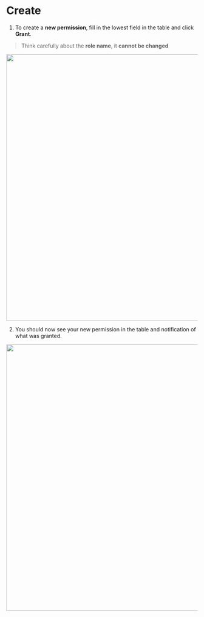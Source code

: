 # Create

1. To create a **new permission**, fill in the lowest field in the table and click **Grant**.

 > Think carefully about the <b>role name</b>, it <b>cannot be changed</b>

<img style="width: 700px" src="./assets/step-1.png" />

2. You should now see your new permission in the table and notification of what was granted.
  <img style="width: 700px" src="./assets/step-2.png" />